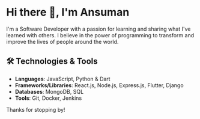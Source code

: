 # Hi there 👋, I'm Ansuman

I'm a Software Developer with a passion for learning and sharing what I've learned with others. I believe in the power of programming to transform and improve the lives of people around the world.

## 🛠️ Technologies & Tools

- **Languages**: JavaScript, Python & Dart
- **Frameworks/Libraries**: React.js, Node.js, Express.js, Flutter, Django
- **Databases**: MongoDB, SQL
- **Tools**: Git, Docker, Jenkins

Thanks for stopping by!
